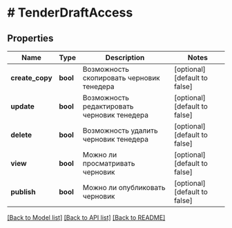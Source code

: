 # # TenderDraftAccess

## Properties

Name | Type | Description | Notes
------------ | ------------- | ------------- | -------------
**create_copy** | **bool** | Возможность скопировать черновик тенедера | [optional] [default to false]
**update** | **bool** | Возможность редактировать черновик тенедера | [optional] [default to false]
**delete** | **bool** | Возможность удалить черновик тенедера | [optional] [default to false]
**view** | **bool** | Можно ли просматривать черновик | [optional] [default to false]
**publish** | **bool** | Можно ли опубликовать черновик | [optional] [default to false]

[[Back to Model list]](../../README.md#models) [[Back to API list]](../../README.md#endpoints) [[Back to README]](../../README.md)
